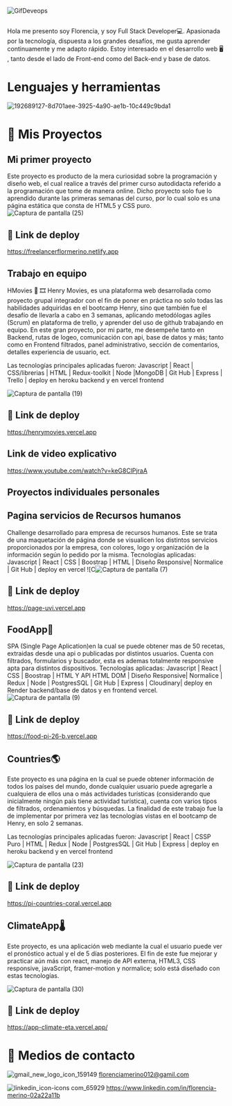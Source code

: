 ![GifDeveops](https://user-images.githubusercontent.com/81165701/193483657-ed749ec3-38a7-4fbf-93b3-d0f3ab367e26.gif)

## 
Hola me presento soy Florencia, y soy Full Stack Developer💻.
Apasionada por la tecnología, dispuesta a los grandes desafíos, me gusta aprender continuamente y me adapto rápido.
Estoy interesado en el desarrollo web 🖥️ , tanto desde el lado de Front-end como del Back-end y base de datos.

# Lenguajes y herramientas
![192689127-8d701aee-3925-4a90-ae1b-10c449c9bda1](https://user-images.githubusercontent.com/81165701/227346822-424218ae-9d9d-4c70-83f8-980347090c4a.png)

# 🚀 Mis Proyectos

## Mi primer proyecto 
Este proyecto es producto de la mera curiosidad sobre la programación y diseño web, el cual realice a través del primer curso autodidacta referido a la programación que tome de manera online. Dicho proyecto solo fue lo aprendido durante las primeras semanas del curso, por lo cual solo es una página estática que consta de HTML5 y CSS puro.
![Captura de pantalla (25)](https://user-images.githubusercontent.com/81165701/195445205-e8c2ebda-7767-4bf6-bc3c-e938ba71a5bd.png)

## 🔗 Link de deploy
https://freelancerflormerino.netlify.app

## Trabajo en equipo
HMovies 🎥 🎞️
Henry Movies, es una plataforma web desarrollada como proyecto grupal integrador con el fin de poner en práctica no solo todas las habilidades adquiridas en el bootcamp Henry, sino que también fue el desafío de llevarla a cabo en 3 semanas, aplicando metodólogas agiles (Scrum) en plataforma de trello, y aprender del uso de github trabajando en equipo.
En este gran proyecto, por mi parte, me desempeñe tanto en Backend, rutas de logeo, comunicación con api, base de datos y más; tanto como en Frontend filtrados, panel administrativo, sección de comentarios, detalles experiencia de usuario, ect.

Las tecnologías principales aplicadas fueron:
Javascript | React | CSS/librerias | HTML | Redux-toolkit | Node |MongoDB | Git Hub | Express | Trello | deploy en heroku backend y en vercel frontend


![Captura de pantalla (19)](https://user-images.githubusercontent.com/81165701/192689383-02346f35-af8d-4dc7-a14b-2af79915c733.png)

## 🔗 Link de deploy
https://henrymovies.vercel.app
## Link de video explicativo
https://www.youtube.com/watch?v=keG8ClPjraA

## Proyectos individuales personales

## Pagina servicios de Recursos humanos
Challenge desarrollado para empresa de recursos humanos. Este se trata de una maquetación de página donde se visualicen los distintos servicios proporcionados por la empresa, con colores, logo y organización de la información según lo pedido por la misma.
Tecnologías aplicadas:
Javascript | React | CSS | Boostrap |  HTML | Diseño Responsive| Normalice | Git Hub | deploy en vercel 
![C![Captura de pantalla (7)](https://user-images.githubusercontent.com/81165701/235217988-466429c1-e072-4466-8457-3eee27ae839e.png)
## 🔗 Link de deploy
https://page-uvi.vercel.app

## FoodApp🍲​
SPA (Single Page Aplication)en la cual se puede obtener mas de 50 recetas, extraidas desde una api o publicadas por distintos usuarios. Cuenta con filtrados, formularios y buscador, esta es ademas totalmente responsive apta para distintos dispositivos.
Tecnologías aplicadas:
Javascript | React | CSS | Boostrap |  HTML Y API HTML DOM | Diseño Responsive| Normalice | Redux | Node | PostgresSQL | Git Hub | Express | Cloudinary|  deploy en Render backend/base de datos y en frontend vercel.
![Captura de pantalla (9)](https://user-images.githubusercontent.com/81165701/234989428-be14e334-1b2b-41e7-9542-f24b6aebff26.png)

## 🔗 Link de deploy
https://food-pi-26-b.vercel.app

## Countries🌎​
Este proyecto es una página en la cual se puede obtener información de todos los países del mundo, donde cualquier usuario puede agregarle a cualquiera de ellos una o más actividades turísticas (considerando que inicialmente ningún país tiene actividad turística), cuenta con varios tipos de filtrados, ordenamientos y búsquedas.
La finalidad de este trabajo fue la de implementar por primera vez las tecnologías vistas en el bootcamp de Henry, en solo 2 semanas.

Las tecnologías principales aplicadas fueron:
Javascript | React | CSSP Puro | HTML | Redux | Node | PostgresSQL | Git Hub | Express | deploy en heroku backend y en vercel frontend

![Captura de pantalla (23)](https://user-images.githubusercontent.com/81165701/193473002-51279a48-0b74-4c69-8932-0a8aad32273d.png)

## 🔗 Link de deploy
https://pi-countries-coral.vercel.app

## ClimateApp🌡️​
Este proyecto, es una aplicación web mediante la cual el usuario puede ver el pronóstico actual y el de 5 días posteriores. El fin de este fue mejorar y practicar aún más con react, manejo de API externa, HTML3, CSS responsive, javaScript, framer-motion y normalice; solo está diseñado con estas tecnologías.

![Captura de pantalla (30)](https://user-images.githubusercontent.com/81165701/197669427-1e4ad55b-0eae-47af-a132-2fdb79686e77.png)

## 🔗 Link de deploy
https://app-climate-eta.vercel.app/

# 📨 Medios de contacto
![gmail_new_logo_icon_159149](https://user-images.githubusercontent.com/81165701/192690305-960782a0-8542-44f0-a437-a1ce7efd8105.png) florenciamerino012@gamil.com

![linkedin_icon-icons com_65929](https://user-images.githubusercontent.com/81165701/192690375-47fe2b98-e23c-4bdd-83ad-1cc0b923db99.png) https://www.linkedin.com/in/florencia-merino-02a22a11b
